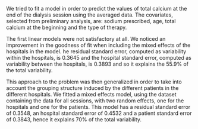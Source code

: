 We tried to fit a model in order to predict the values of total calcium at the end of the dialysis session using the averaged data. 
The covariates, selected from preliminary analysis, are: sodium prescribed, age, total calcium at the beginning and the type of therapy. 

The first linear models were not satisfactory at all. We noticed an improvement in the goodness of fit when including the mixed effects of the hospitals in the model.
he residual standard error, computed as variability within the hospitals, is 0.3645 and the hospital standard error, computed as variability between the hospitals, is 0.3893 and so it explains the 55.9% of the total variability.

This approach to the problem was then generalized in order to take into account the grouping structure induced by the different patients in the different hospitals. 
We fitted a mixed effects model, using the dataset containing the data for all sessions, with two random effects, one for the hospitals and one for the patients. 
This model has a residual standard error of 0.3548, an hospital standard error of 0.4532 and a patient standard error of 0.3843, hence it explains 70% of the total variability.


